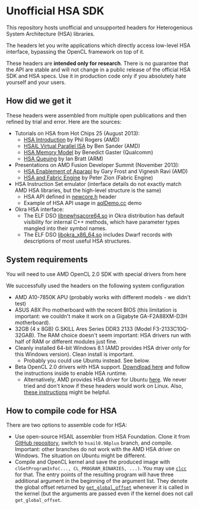 Unofficial HSA SDK
==================

This repository hosts unofficial and unsupported headers for Heterogenious System Architecture (HSA) libraries.

The headers let you write applications which directly access low-level HSA interface, bypassing the OpenCL framework on top of it.

These headers are **intended only for research**. There is no guarantee that the API are stable and will not change in a  public release of the official HSA SDK and HSA specs. Use it in production code only if you absolutely hate yourself and your users.

How did we get it
-----------------

These headers were assembled from multiple open publications and then refined by trial and error. Here are the sources:

* Tutorials on HSA from Hot Chips 25 (August 2013):
  * [HSA Introduction](http://www.slideshare.net/hsafoundation/hsa-intro-hot-chips2013-final) by Phil Rogers (AMD)
  * [HSAIL Virtual Parallel ISA](http://www.slideshare.net/hsafoundation/hsa-hsail-hot-chips2013-final2) by Ben Sander (AMD)
  * [HSA Memory Model](http://www.slideshare.net/hsafoundation/hsa-memory-model-hotchips-2013) by Benedict Gaster (Qualcomm)
  * [HSA Queuing](http://www.slideshare.net/hsafoundation/hsa-queuing-hot-chips-2013) by Ian Bratt (ARM)
* Presentations on AMD Fusion Developer Summit (November 2013):
  * [HSA Enablement of Aparapi](http://www.slideshare.net/DevCentralAMD/cc4001-garyfrost) by Gary Frost and Vignesh Ravi (AMD)
  * [HSA and Fabric Engine](http://www.slideshare.net/DevCentralAMD/pl4050-an-introduction-to-spir-for-opencl-application-developers-and-compiler-developers-by-peter-zion) by Peter Zion (Fabric Engine)
* HSA Instruction Set emulator (interface details do not exactly match AMD HSA libraries, but the high-level structure is the same)
  * HSA API defined in [newcore.h](https://github.com/HSAFoundation/HSAIL-Instruction-Set-Simulator/blob/master/include/newcore.h) header
  * Example of HSA API usage in [aqlDemo.cc](https://github.com/HSAFoundation/HSAIL-Instruction-Set-Simulator/blob/master/demo/aqlDemo.cc) demo
* Okra HSA interface:
  * The ELF DSO [libnewhsacore64.so](https://github.com/HSAFoundation/Okra-Interface-to-HSA-Device/blob/master/okra/dist/bin/libnewhsacore64.so) in Okra distribution has default visibility for internal C++ methods, which have parameter types mangled into their symbol names.
  * The ELF DSO [libokra_x86_64.so](https://github.com/HSAFoundation/Okra-Interface-to-HSA-Device/blob/master/okra/dist/bin/libokra_x86_64.so) includes Dwarf records with descriptions of most useful HSA structures.

System requirements
-------------------

You will need to use AMD OpenCL 2.0 SDK with special drivers from here

We successfully used the headers on the following system configuration

* AMD A10-7850K APU (probably works with different models - we didn't test)
* ASUS A8X Pro motherboard with the recent BIOS (this limitation is important: we couldn't make it work on a Gigabyte GA-F2A88XM-D3H motherboard).
* 32GB (4 x 8GB) G.SKILL Ares Series DDR3 2133 (Model F3-2133C10Q-32GAB). The RAM choice doesn't seem important: HSA drivers run with half of RAM or different modules just fine.
* Cleanly installed 64-bit Windows 8.1 (AMD provides HSA driver only for this Windows version). Clean install is important.
  *  Probably you could use Ubuntu instead. See below.
* Beta OpenCL 2.0 drivers with HSA support. [Downdload here](http://developer.amd.com/tools-and-sdks/opencl-zone/opencl-tools-sdks/opencl-1-2-beta-driver/) and follow the instructions inside to enable HSA runtime.
  *  Alternatively, AMD provides HSA driver for Ubuntu [here](https://github.com/HSAFoundation/Linux-HSA-Drivers-And-Images-AMD). We never tried and don't know if these headers would work on Linux. Also, [these instructions](https://code.google.com/p/aparapi/wiki/SettingUpLinuxHSAMachineForAparapi) might be helpful.

How to compile code for HSA
---------------------------

There are two options to assemble code for HSA:

* Use open-source HSAIL assembler from HSA Foundation. Clone it from [GitHub repository](https://github.com/HSAFoundation/HSAIL-Tools), switch to `hsail0.98plus` branch, and compile. Important: other branches do not work with the AMD HSA driver on Windows. The situation on Ubuntu might be different.
* Compile and OpenCL kernel and save the produced image with `clGetProgramInfo(..., CL_PROGRAM_BINARIES, ...)`. You may use [`clcc`](http://clcc.sourceforge.net/) for that. The entry points of the resulting program will have three additional argument in the beginning of the argument list. They denote the global offset returned by [`get_global_offset`](http://www.khronos.org/registry/cl/sdk/1.2/docs/man/xhtml/) whenever it is called in the kernel (but the arguments are passed even if the kernel does not call `get_global_offset`.
